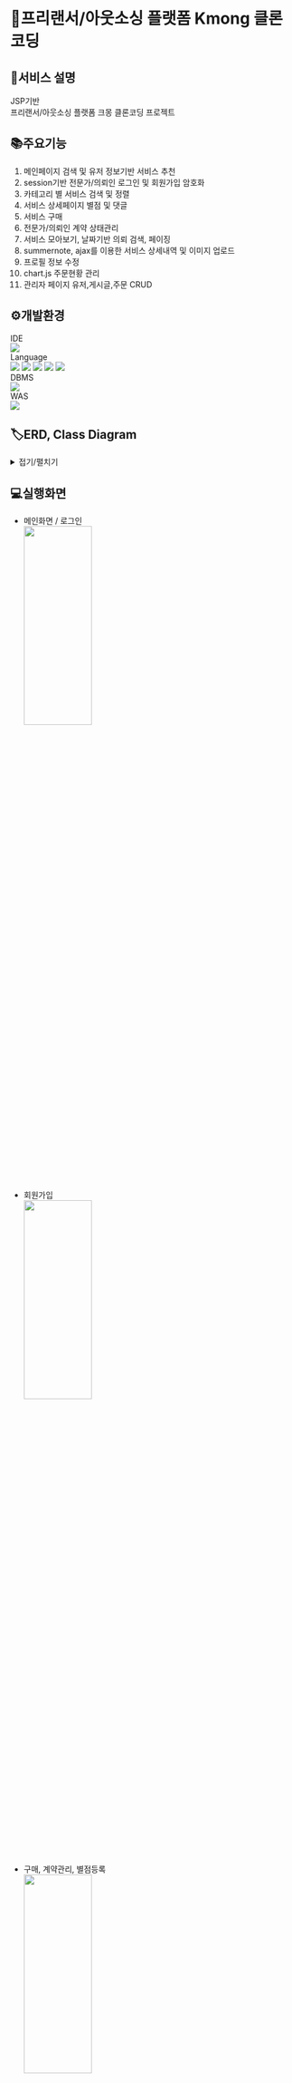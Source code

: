 # 🤝프리랜서/아웃소싱 플랫폼 Kmong 클론코딩
## 📖서비스 설명
JSP기반<br/>
프리랜서/아웃소싱 플랫폼 크몽 클론코딩 프로젝트
## 📚주요기능
1. 메인페이지 검색 및 유저 정보기반 서비스 추천
2. session기반 전문가/의뢰인 로그인 및 회원가입 암호화
3. 카테고리 별 서비스 검색 및 정렬
4. 서비스 상세페이지 별점 및 댓글 
5. 서비스 구매
6. 전문가/의뢰인 계약 상태관리
7. 서비스 모아보기, 날짜기반 의뢰 검색, 페이징
8. summernote, ajax를 이용한 서비스 상세내역 및 이미지 업로드
9. 프로필 정보 수정
10. chart.js 주문현황 관리
11. 관리자 페이지 유저,게시글,주문 CRUD

## ⚙️개발환경
<div>
  IDE
  <div><img src="https://img.shields.io/badge/Eclipse-2C2255?style=flat&logo=Eclipse IDE&logoColor=white"/><div/>
  Language 
  <div>
  <img src="https://img.shields.io/badge/JAVA-007396?style=flat&logo=Java&logoColor=white"/>
  <img src="https://img.shields.io/badge/HTML5-E34F26?style=flat&logo=HTML5&logoColor=white"/>
  <img src="https://img.shields.io/badge/CSS-1572B6?style=flat&logo=CSS3&logoColor=white"/>
  <img src="https://img.shields.io/badge/JavaScript-F7DF1E?style=flat&logo=JavaScript&logoColor=white"/>
  <img src="https://img.shields.io/badge/jQuery-0769AD?style=flat&logo=jQuery&logoColor=white"/>
  </div>
  DBMS
  <div><img src="https://img.shields.io/badge/Oracle-F80000?style=flat&logo=Oracle&logoColor=white"/></div>
  WAS
  <div><img src="https://img.shields.io/badge/Apache Tomcat-F8DC75?style=flat&logo=Apache Tomcat&logoColor=white"/></div>
</div>
  
## 🏷️ERD, Class Diagram
<details markdown="1">
<summary>접기/펼치기</summary>

<img src="https://user-images.githubusercontent.com/66814071/167522204-ee1b45bc-ea00-4089-bb6e-88d724ebb0d9.png" width="80%" height="30%">
<img src="https://user-images.githubusercontent.com/66814071/167522166-36e56226-d412-4591-9df3-a9950091aa8f.png">

</details>

## 💻실행화면
  
+ 메인화면 / 로그인 <br/>
  <img src="https://user-images.githubusercontent.com/66814071/167544942-ebadc790-e401-43fe-b142-f1246209aaa1.gif" width="50%" height="30%">
+ 회원가입 <br/>
  <img src="https://user-images.githubusercontent.com/66814071/167538795-9d30c65d-0fef-4441-82bb-01ad58e00ffc.gif" width="50%" height="30%">
+ 구매, 계약관리, 별점등록 <br/>
  <img src="https://user-images.githubusercontent.com/66814071/167546047-dbf001a7-e5de-4177-bf34-40065d9438fe.gif" width="50%" height="30%">
## 🌎관련사이트
[Kmong](https://kmong.com/)<br/>
[Corona Bootstrap Admin Template](https://www.bootstrapdash.com/product/corona-admin-template/)

